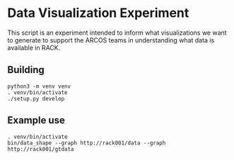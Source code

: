 # Data Visualization Experiment

This script is an experiment intended to inform what visualizations we
want to generate to support the ARCOS teams in understanding what data
is available in RACK.

## Building

```
python3 -m venv venv
. venv/bin/activate
./setup.py develop
```

## Example use

```
. venv/bin/activate
bin/data_shape --graph http://rack001/data --graph http://rack001/gtdata
```
